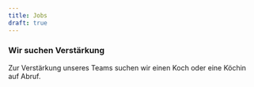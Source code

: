 ```yaml
---
title: Jobs
draft: true
---
```


### Wir suchen Verstärkung

Zur Verstärkung unseres Teams suchen wir einen Koch oder eine Köchin auf Abruf.